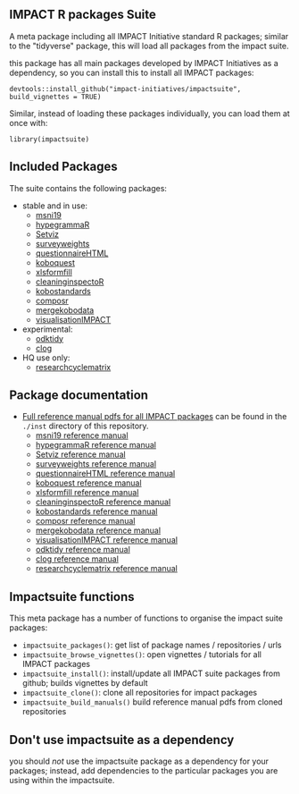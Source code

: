 ## IMPACT R packages Suite

A meta package including all IMPACT Initiative standard R packages; similar to the "tidyverse" package, this will load all packages from the impact suite.

this package has all main packages developed by IMPACT Initiatives as a dependency, so you can install this to install all IMPACT packages:

```
devtools::install_github("impact-initiatives/impactsuite", build_vignettes = TRUE)
```

Similar, instead of loading these packages individually, you can load them at once with:

```
library(impactsuite)
```

## Included Packages

The suite contains the following packages:

- stable and in use:
    - [msni19](https://github.com/impact-initiatives/msni19)
    - [hypegrammaR](https://github.com/impact-initiatives/hypegrammaR)
    - [Setviz](https://github.com/impact-initiatives/Setviz)
    - [surveyweights](https://github.com/impact-initiatives/surveyweights)
    - [questionnaireHTML](https://github.com/impact-initiatives/questionnaireHTML)
    - [koboquest](https://github.com/impact-initiatives/koboquest)
    - [xlsformfill](https://github.com/impact-initiatives/xlsformfill)
    - [cleaninginspectoR](https://github.com/impact-initiatives/cleaninginspectoR)
    - [kobostandards](https://github.com/impact-initiatives/kobostandards)
    - [composr](https://github.com/impact-initiatives/composr)
    - [mergekobodata](https://github.com/impact-initiatives/mergekobodata)
    - [visualisationIMPACT](https://github.com/impact-initiatives/visualisationIMPACT)
- experimental:
    - [odktidy](https://github.com/impact-initiatives/odktidy)
    - [clog](https://github.com/impact-initiatives/clog)
- HQ use only:
    - [researchcyclematrix](https://github.com/impact-initiatives/researchcyclematrix)




## Package documentation

- [Full reference manual pdfs for all IMPACT packages](https://github.com/impact-initiatives/impactsuite/tree/master/inst) can be found in the `./inst` directory of this repository.
    - [msni19 reference manual](https://github.com/impact-initiatives/impactsuite/raw/master/inst/msni19_0.1.0.pdf)
    - [hypegrammaR  reference manual](https://github.com/impact-initiatives/impactsuite/raw/master/inst/hypegrammaR_0.2.2.pdf)
    - [Setviz reference manual](https://github.com/impact-initiatives/impactsuite/raw/master/inst/Setviz_0.1.0.pdf)
    - [surveyweights reference manual](https://github.com/impact-initiatives/impactsuite/raw/master/inst/surveyweights_0.2.0.pdf)
    - [questionnaireHTML reference manual](https://github.com/impact-initiatives/impactsuite/raw/master/inst/character(0))
    - [koboquest reference manual](https://github.com/impact-initiatives/impactsuite/raw/master/inst/koboquest_1.0.1.pdf)
    - [xlsformfill reference manual](https://github.com/impact-initiatives/impactsuite/raw/master/inst/xlsformfill_0.1.0.pdf)
    - [cleaninginspectoR reference manual](https://github.com/impact-initiatives/impactsuite/raw/master/inst/cleaninginspectoR_0.0.0.9000.pdf)
    - [kobostandards reference manual](https://github.com/impact-initiatives/impactsuite/raw/master/inst/kobostandards_0.1.0.9000.pdf)
    - [composr reference manual](https://github.com/impact-initiatives/impactsuite/raw/master/inst/composr_0.1.1.pdf)
    - [mergekobodata reference manual](https://github.com/impact-initiatives/impactsuite/raw/master/inst/mergekobodata_0.1.0.9000.pdf)
    - [visualisationIMPACT reference manual](https://github.com/impact-initiatives/impactsuite/raw/master/inst/visualisationIMPACT_0.1.0.pdf)
    - [odktidy reference manual](https://github.com/impact-initiatives/impactsuite/raw/master/inst/odktidy_0.1.0.pdf)
    - [clog reference manual](https://github.com/impact-initiatives/impactsuite/raw/master/inst/clog_0.1.0.pdf)
    - [researchcyclematrix reference manual](https://github.com/impact-initiatives/impactsuite/raw/master/inst/researchcyclematrix_0.2.3.pdf)


## Impactsuite functions

This meta package has a number of functions to organise the impact suite packages:

- `impactsuite_packages()`: get list of package names / repositories / urls
- `impactsuite_browse_vignettes()`: open vignettes / tutorials for all IMPACT packages
- `impactsuite_install()`: install/update all IMPACT suite packages from github; builds vignettes by default
- `impactsuite_clone()`: clone all repositories for impact packages
- `impactsuite_build_manuals()` build reference manual pdfs from cloned repositories


## Don't use impactsuite as a dependency

you should _not_ use the impactsuite package as a dependency for your packages; instead, add dependencies to the particular packages you are using within the impactsuite.

